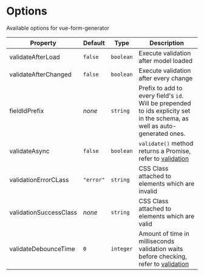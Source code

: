 # Options

Available options for vue-form-generator


Property               | Default    | Type        | Description
--------------------   | ---------- | ----------  | -----------
validateAfterLoad      | `false`    | `boolean`   | Execute validation after model loaded
validateAfterChanged   | `false`    | `boolean`   | Execute validation after every change
fieldIdPrefix          | _none_     | `string`    | Prefix to add to every field's `id`. Will be prepended to ids explicity set in the schema, as well as auto-generated ones.
validateAsync          | `false`    | `boolean`   | `validate()` method returns a Promise, refer to [validation](validation/custom-validators#asynchronous-validators)
validationErrorCLass   | `"error"`  | `string`    | CSS Class attached to elements which are invalid
validationSuccessClass | _none_     | `string`    | CSS Class attached to elements which are valid
validateDebounceTime   | `0`        | `integer`   | Amount of time in milliseconds validation waits before checking, refer to [validation](validation#debounce)